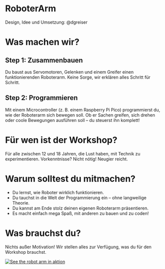# RoboterArm

Design, Idee und Umsetzung: @dgreiser 

# Was machen wir?
## Step 1: Zusammenbauen
Du baust aus Servomotoren, Gelenken und einem Greifer einen funktionierenden Roboterarm. Keine Sorge, wir erklären alles Schritt für Schritt.

## Step 2: Programmieren
Mit einem Microcontroller (z. B. einem Raspberry Pi Pico) programmierst du, wie der Roboterarm sich bewegen soll. Ob er Sachen greifen, sich drehen oder coole Bewegungen ausführen soll – du steuerst ihn komplett!

# Für wen ist der Workshop?
Für alle zwischen 12 und 18 Jahren, die Lust haben, mit Technik zu experimentieren. Vorkenntnisse? Nicht nötig! Neugier reicht.

# Warum solltest du mitmachen?
- Du lernst, wie Roboter wirklich funktionieren.
- Du tauchst in die Welt der Programmierung ein – ohne langweilige Theorie.
- Du kannst am Ende stolz deinen eigenen Roboterarm präsentieren.
- Es macht einfach mega Spaß, mit anderen zu bauen und zu coden!

# Was brauchst du?
Nichts außer Motivation! Wir stellen alles zur Verfügung, was du für den Workshop brauchst.


[![See the robot arm in aktion](https://img.youtube.com/vi/oafrhNWhoxY/0.jpg)](https://www.youtube.com/watch?v=oafrhNWhoxY)
